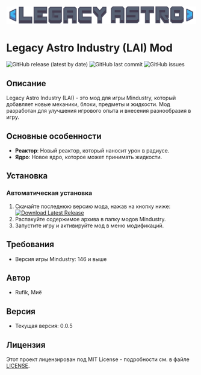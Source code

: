 # ![](core/res/sprites/ui/Legacy-Astro-logo.png)

# Legacy Astro Industry (LAI) Mod

![GitHub release (latest by date)](https://img.shields.io/github/v/release/nikito2223/LAI)
![GitHub last commit](https://img.shields.io/github/last-commit/nikito2223/LAI)
![GitHub issues](https://img.shields.io/github/issues-raw/nikito2223/LAI)

## Описание
Legacy Astro Industry (LAI) - это мод для игры Mindustry, который добавляет новые механики, блоки, предметы и жидкости. Мод разработан для улучшения игрового опыта и внесения разнообразия в игру.

## Основные особенности
- **Реактор**: Новый реактор, который наносит урон в радиусе.
- **Ядро**: Новое ядро, которое может принимать жидкости.

## Установка

### Автоматическая установка
1. Скачайте последнюю версию мода, нажав на кнопку ниже:
   [![Download Latest Release](https://img.shields.io/github/downloads/nikito2223/LAI/latest/total)](https://github.com/nikito2223/LAI/releases/latest/download/LAI.zip)
2. Распакуйте содержимое архива в папку модов Mindustry.
3. Запустите игру и активируйте мод в меню модификаций.

## Требования
- Версия игры Mindustry: 146 и выше

## Автор
- Rufik, Миё

## Версия
- Текущая версия: 0.0.5

## Лицензия
Этот проект лицензирован под MIT License - подробности см. в файле [LICENSE](LICENSE).
